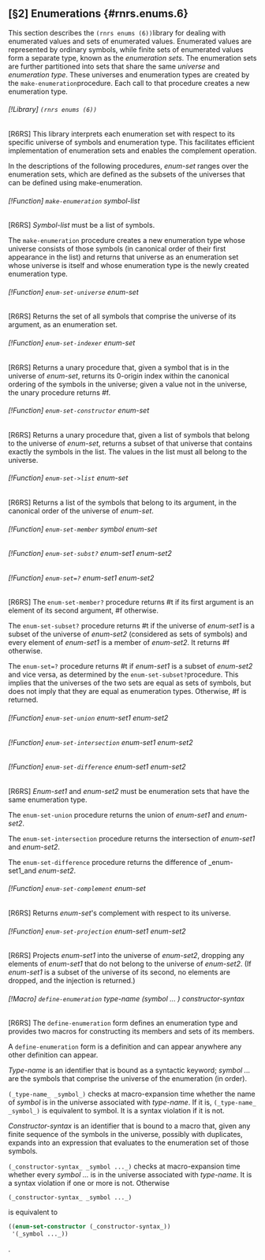 [§2] Enumerations {#rnrs.enums.6}
-------------

This section describes the `(rnrs enums (6))`library for dealing with
enumerated values and sets of enumerated values. Enumerated values are represented
by ordinary symbols, while finite sets of enumerated values form a separate type,
known as the _enumeration sets_. The enumeration sets are further partitioned
into sets that share the same _universe_ and _enumeration type_. These
universes and enumeration types are created by the `make-enumeration`procedure. Each call to that procedure creates a new enumeration type.

###### [!Library] `(rnrs enums (6))` 

[R6RS] This library interprets each enumeration set with respect to its
specific universe of symbols and enumeration type. This facilitates efficient
implementation of enumeration sets and enables the complement operation.


In the descriptions of the following procedures, _enum-set_ ranges over
the enumeration sets, which are defined as the subsets of the universes that
can be defined using make-enumeration.

###### [!Function] `make-enumeration`  _symbol-list_

[R6RS] _Symbol-list_ must be a list of symbols.

The `make-enumeration` procedure creates a new enumeration type whose
universe consists of those symbols (in canonical order of their first appearance
in the list) and returns that universe as an enumeration set whose universe is
itself and whose enumeration type is the newly created enumeration type.


###### [!Function] `enum-set-universe`  _enum-set_

[R6RS] Returns the set of all symbols that comprise the universe of its
argument, as an enumeration set.


###### [!Function] `enum-set-indexer`  _enum-set_

[R6RS] Returns a unary procedure that, given a symbol that is in the
universe of _enum-set_, returns its 0-origin index within the canonical
ordering of the symbols in the universe; given a value not in the universe,
the unary procedure returns #f.


###### [!Function] `enum-set-constructor`  _enum-set_

[R6RS] Returns a unary procedure that, given a list of symbols that belong
to the universe of _enum-set_, returns a subset of that universe that contains
exactly the symbols in the list. The values in the list must all belong to the
universe.


###### [!Function] `enum-set->list`  _enum-set_

[R6RS] Returns a list of the symbols that belong to its argument, in the
canonical order of the universe of _enum-set_.


###### [!Function] `enum-set-member`  _symbol_ _enum-set_
###### [!Function] `enum-set-subst?`  _enum-set1_ _enum-set2_
###### [!Function] `enum-set=?`  _enum-set1_ _enum-set2_

[R6RS] The `enum-set-member?` procedure returns #t if its first
argument is an element of its second argument, #f otherwise.

The `enum-set-subset?` procedure returns #t if the universe of
_enum-set1_ is a subset of the universe of _enum-set2_ (considered as
sets of symbols) and every element of _enum-set1_ is a member of
_enum-set2_. It returns #f otherwise.

The `enum-set=?` procedure returns #t if _enum-set1_ is a subset of
_enum-set2_ and vice versa, as determined by the `enum-set-subset?`procedure. This implies that the universes of the two sets are equal as sets of
symbols, but does not imply that they are equal as enumeration types. Otherwise,
#f is returned.


###### [!Function] `enum-set-union`  _enum-set1_ _enum-set2_
###### [!Function] `enum-set-intersection`  _enum-set1_ _enum-set2_
###### [!Function] `enum-set-difference`  _enum-set1_ _enum-set2_

[R6RS] _Enum-set1_ and _enum-set2_ must be enumeration sets that
have the same enumeration type.

The `enum-set-union` procedure returns the union of _enum-set1_ and
_enum-set2_.

The `enum-set-intersection` procedure returns the intersection of
_enum-set1_ and _enum-set2_.

The `enum-set-difference` procedure returns the difference of _enum-set1_and _enum-set2_.


###### [!Function] `enum-set-complement`  _enum-set_

[R6RS] Returns _enum-set_'s complement with respect to its universe.

###### [!Function] `enum-set-projection`  _enum-set1_ _enum-set2_

[R6RS] Projects _enum-set1_ into the universe of _enum-set2_,
dropping any elements of _enum-set1_ that do not belong to the universe of
_enum-set2_. (If _enum-set1_ is a subset of the universe of its second,
no elements are dropped, and the injection is returned.)


###### [!Macro] `define-enumeration`  _type-name_ _(symbol_ _..._ _)_ _constructor-syntax_

[R6RS] The `define-enumeration` form defines an enumeration type and
provides two macros for constructing its members and sets of its members.

A `define-enumeration` form is a definition and can appear anywhere any
other definition can appear.

_Type-name_ is an identifier that is bound as a syntactic keyword; 
_symbol ..._ are the symbols that comprise the universe of the enumeration
(in order).

`(_type-name_ _symbol_)` checks at macro-expansion time whether the
name of _symbol_ is in the universe associated with _type-name_. If it is, 
`(_type-name_ _symbol_)` is equivalent to symbol. It is a syntax
violation if it is not.

_Constructor-syntax_ is an identifier that is bound to a macro that, given any
finite sequence of the symbols in the universe, possibly with duplicates, expands
into an expression that evaluates to the enumeration set of those symbols.

`(_constructor-syntax_ _symbol ..._)` checks at macro-expansion
time whether every _symbol ..._ is in the universe associated with
_type-name_. It is a syntax violation if one or more is not. Otherwise

``(_constructor-syntax_ _symbol ..._)``

is equivalent to

``````````scheme
((enum-set-constructor (_constructor-syntax_))
 '(_symbol ..._))
``````````

.


